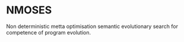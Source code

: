 # NMOSES
Non deterministic metta optimisation semantic evolutionary search for competence of program evolution.
